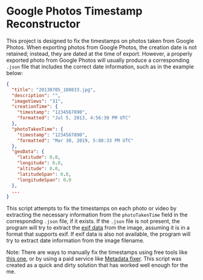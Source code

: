 # Google Photos Timestamp Reconstructor

This project is designed to fix the timestamps on photos taken from Google Photos. When exporting photos from Google Photos, the creation date is not retained; instead, they are dated at the time of export. However, a properly exported photo from Google Photos will usually produce a corresponding `.json` file that includes the correct date information, such as in the example below:

```json
{
  "title": "20130705_180833.jpg",
  "description": "",
  "imageViews": "31",
  "creationTime": {
    "timestamp": "1234567890",
    "formatted": "Jul 5, 2013, 4:56:30 PM UTC"
  },
  "photoTakenTime": {
    "timestamp": "1234567890",
    "formatted": "Mar 30, 2019, 5:08:33 PM UTC"
  },
  "geoData": {
    "latitude": 0.0,
    "longitude": 0.0,
    "altitude": 0.0,
    "latitudeSpan": 0.0,
    "longitudeSpan": 0.0
  },
  ...
}
```

This script attempts to fix the timestamps on each photo or video by extracting the necessary information from the `photoTakenTime` field in the corresponding `.json` file, if it exists. If the `.json` file is not present, the program will try to extract the [exif data](https://photographylife.com/what-is-exif-data) from the image, assuming it is in a format that supports exif. If exif data is also not available, the program will try to extract date information from the image filename.

Note: There are ways to manually fix the timestamps using free tools like [this one](https://legault.me/post/correctly-migrate-away-from-google-photos-to-icloud), or by using a paid service like [Metadata fixer](https://metadatafixer.com). This script was created as a quick and dirty solution that has worked well enough for the me.
